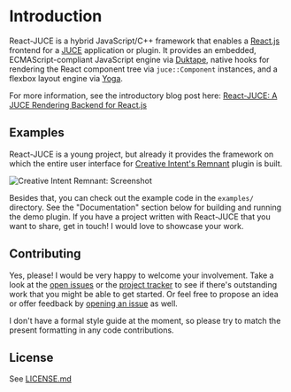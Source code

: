 # Introduction

React-JUCE is a hybrid JavaScript/C++ framework that enables a [React.js](https://reactjs.org/) frontend for a [JUCE](http://juce.com/) application or plugin. It provides an embedded, ECMAScript-compliant JavaScript engine via [Duktape](http://duktape.org/), native hooks for rendering the React component tree via `juce::Component` instances, and a flexbox layout engine via [Yoga](https://yogalayout.com/).

For more information, see the introductory blog post here: [React-JUCE: A JUCE Rendering Backend for React.js](https://nickwritesablog.com/blueprint-a-juce-rendering-backend-for-react-js)

## Examples

React-JUCE is a young project, but already it provides the framework on which the entire user interface for [Creative Intent's Remnant](https://www.creativeintent.co/product/remnant) plugin is built.

![Creative Intent Remnant: Screenshot](_media/RemnantScreenShot.jpg)

Besides that, you can check out the example code in the `examples/` directory. See the "Documentation" section
below for building and running the demo plugin. If you have a project written with React-JUCE that you want to share, get in touch! I would
love to showcase your work.

## Contributing

Yes, please! I would be very happy to welcome your involvement. Take a look at the [open issues](https://github.com/nick-thompson/react-juce/issues)
or the [project tracker](https://github.com/nick-thompson/react-juce/projects/1) to see if there's outstanding work that you might
be able to get started. Or feel free to propose an idea or offer feedback by [opening an issue](https://github.com/nick-thompson/react-juce/issues/new) as well.

I don't have a formal style guide at the moment, so please try to match the present formatting in any code contributions.

## License

See [LICENSE.md](https://github.com/nick-thompson/react-juce/blob/master/LICENSE.md)

